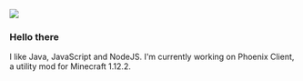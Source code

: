 ![](https://komarev.com/ghpvc/?username=jaydevelopsshit)
### Hello there

I like Java, JavaScript and NodeJS. I'm currently working on Phoenix Client, a utility mod for Minecraft 1.12.2.
